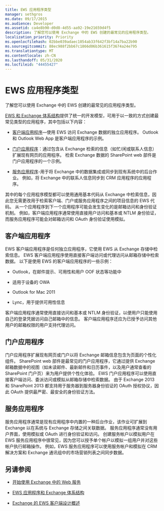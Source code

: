 ```yaml
---
title: EWS 应用程序类型
manager: sethgros
ms.date: 09/17/2015
ms.audience: Developer
ms.assetid: ca4e8b90-d0d8-4d55-aa92-19e21659d4f5
description: 了解您可以使用 Exchange 中的 EWS 创建的最常见的应用程序类型。
localization_priority: Priority
ms.openlocfilehash: 02bbe039adaec1054ab33f642f3bf14a7ba22b90
ms.sourcegitcommit: 88ec988f2bb67c1866d06b361615f3674a24e795
ms.translationtype: MT
ms.contentlocale: zh-CN
ms.lasthandoff: 05/31/2020
ms.locfileid: "44455427"
---
```

# <a name="ews-application-types"></a>EWS 应用程序类型

了解您可以使用 Exchange 中的 EWS 创建的最常见的应用程序类型。
  
[EWS 和 Exchange 体系结构](ews-applications-and-the-exchange-architecture.md)提供了统一的开发模型，可用于以一致的方式创建最常见类型的应用程序，其中包括以下内容： 
  
- [客户端应用程序](#bk_clientapps)—使用 EWS 访问 Exchange 数据的独立应用程序。 Outlook 和 Outlook Web App 是客户端应用程序的示例。 
    
- [门户应用程序](#bk_portalapps)：通过包含从 Exchange 检索的信息（如忙/闲或联系人信息）扩展现有网页的应用程序。 检索 Exchange 数据的 SharePoint web 部件是门户应用程序的一个示例。 
    
- [服务应用程序](#bk_serviceapps)-用于将 Exchange 中的数据集成或同步到现有系统中的后台作业。 例如，将 Exchange 中的联系人信息同步到 CRM 应用程序的应用程序。 
    
其中的每个应用程序模型都可以使用通用基本代码从 Exchange 中检索信息，因此您无需更改用于检索客户端、门户或服务应用程序之间的项目信息的 EWS 代码。 从一个应用程序到下一个应用程序可能会发生变化的是邮箱访问和身份验证机制。 例如，客户端应用程序通常使用直接用户访问和基本或 NTLM 身份验证，而服务应用程序可能会对邮箱访问和 OAuth 身份验证使用模拟。
  
## <a name="client-applications"></a>客户端应用程序
<a name="bk_clientapps"> </a>

EWS 客户端应用程序是任何独立应用程序，它使用 EWS 从 Exchange 存储中检索信息。 EWS 客户端应用程序使用直接客户端访问或代理访问从邮箱存储中检索数据。 以下是使用 EWS 的客户端应用程序的一些示例：
  
- Outlook，在邮件提示、可用性和用户 OOF 状态等功能中
    
- 适用于设备的 OWA
    
- Outlook for Mac 2011
    
- Lync，用于提供可用性信息
    
客户端应用程序通常使用直接访问和基本或 NTLM 身份验证，以便用户只能使用自己的登录凭据访问自己邮箱中的信息。 客户端应用程序还应为已授予访问其他用户的邮箱权限的用户支持代理访问。
  
## <a name="portal-applications"></a>门户应用程序
<a name="bk_portalapps"> </a>

门户应用程序扩展现有网页或门户以将 Exchange 邮箱信息包含为页面的个性化组件。 SharePoint web 部件是最常见的门户应用程序，它通过提供 Exchange 邮箱数据中的视图（如未读邮件、最新邮件和日历事件，以及用户通常查看的 SharePoint 门户页）来为用户提供个性化体验。 EWS 门户应用程序可以使用直接客户端访问、委派访问或模拟从邮箱存储中检索数据。 由于 Exchange 2013 和 SharePoint 2013 都支持用于服务器到服务器身份验证的 OAuth 授权协议，因此 OAuth 提供最严密、最安全的身份验证方法。
  
## <a name="service-applications"></a>服务应用程序
<a name="bk_serviceapps"> </a>

服务应用程序通常是现有应用程序中内置的一种后台作业，该作业可扩展到 Exchange 以在系统与 Exchange 存储之间关联数据。 服务应用程序通常没有用户界面，使用模拟或 OAuth 进行身份验证和访问。 创建服务帐户以模拟用户在 EWS 服务应用程序中很常见，因为您可以授予单个帐户以模拟一组用户并对这些帐户执行邮箱操作。 例如，EWS 服务应用程序可以使用服务帐户和模拟在 CRM 解决方案和 Exchange 通讯组中的市场营销列表之间同步数据。
  
## <a name="see-also"></a>另请参阅


- [开始使用 Exchange 中的 Web 服务](start-using-web-services-in-exchange.md)
    
- [EWS 应用程序和 Exchange 体系结构](ews-applications-and-the-exchange-architecture.md)
    
- [Exchange 的 EWS 客户端设计概述](ews-client-design-overview-for-exchange.md)
    

